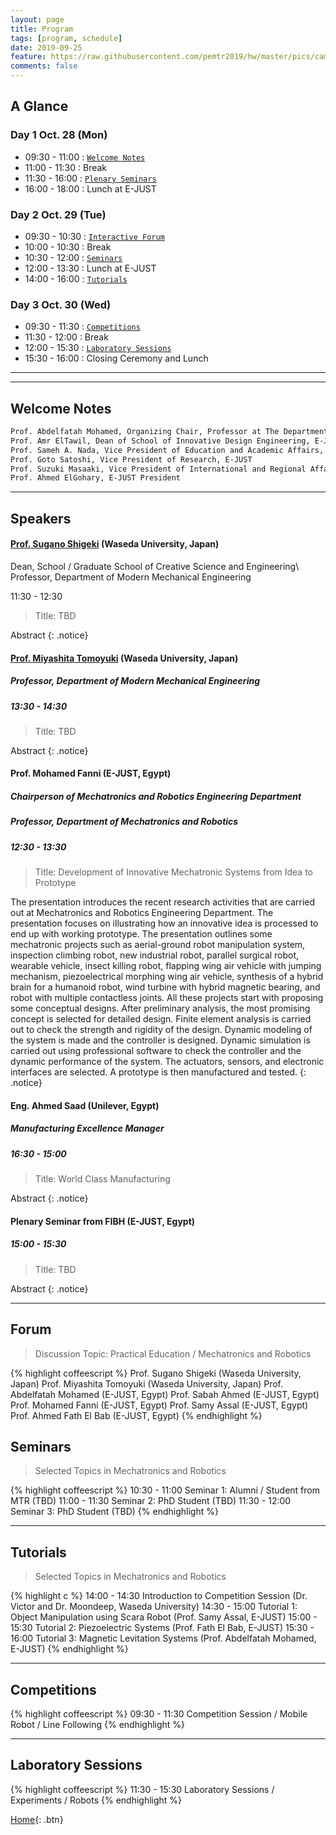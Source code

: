 ```yaml
---
layout: page
title: Program
tags: [program, schedule]
date: 2019-09-25
feature: https://raw.githubusercontent.com/pemtr2019/hw/master/pics/campushq2.jpg
comments: false
---
```


## A Glance

### Day 1 Oct. 28 (Mon)

* 09:30 - 11:00 : [`Welcome Notes`](#welcome-notes)
* 11:00 - 11:30 : Break
* 11:30 - 16:00 : [`Plenary Seminars`](#speakers)
* 16:00 - 18:00 : Lunch at E-JUST

### Day 2 Oct. 29 (Tue)

* 09:30 - 10:30 : [`Interactive Forum`](#forum)
* 10:00 - 10:30 : Break
* 10:30 - 12:00 : [`Seminars`](#seminars)
* 12:00 - 13:30 : Lunch at E-JUST
* 14:00 - 16:00 : [`Tutorials`](#tutorials)

### Day 3 Oct. 30 (Wed)

* 09:30 - 11:30 : [`Competitions`](#competitions)
* 11:30 - 12:00 : Break
* 12:00 - 15:30 : [`Laboratory Sessions`](#laboratory-sessions)
* 15:30 - 16:00 : Closing Ceremony and Lunch

---
---

## Welcome Notes

~~~ html
Prof. Abdelfatah Mohamed, Organizing Chair, Professor at The Department of Mechatronics and Robotics, E-JUST
Prof. Amr ElTawil, Dean of School of Innovative Design Engineering, E-JUST
Prof. Sameh A. Nada, Vice President of Education and Academic Affairs, E-JUST
Prof. Goto Satoshi, Vice President of Research, E-JUST
Prof. Suzuki Masaaki, Vice President of International and Regional Affairs, E-JUST
Prof. Ahmed ElGohary, E-JUST President
~~~

---

## Speakers

#### [Prof. Sugano Shigeki](http://www.sugano.mech.waseda.ac.jp/) (Waseda University, Japan)
Dean, School / Graduate School of Creative Science and Engineering\ Professor, Department of Modern Mechanical Engineering

11:30 - 12:30
> Title: TBD

Abstract
{: .notice}

#### [Prof. Miyashita Tomoyuki](http://www.miyashita.mmech.waseda.ac.jp/) (Waseda University, Japan)
##### Professor, Department of Modern Mechanical Engineering
##### 13:30 - 14:30

> Title: TBD

Abstract
{: .notice}

#### Prof. Mohamed Fanni (E-JUST, Egypt)
##### Chairperson of Mechatronics and Robotics Engineering Department
##### Professor, Department of Mechatronics and Robotics
##### 12:30 - 13:30
> Title: Development of Innovative Mechatronic Systems from Idea to Prototype

The presentation introduces the recent research activities that are carried out at Mechatronics and Robotics Engineering Department. The presentation focuses on illustrating how an innovative idea is processed to end up with working prototype. The presentation outlines some mechatronic projects such as aerial-ground robot manipulation system, inspection climbing robot, new industrial robot, parallel surgical robot, wearable vehicle, insect killing robot, flapping wing air vehicle with jumping mechanism, piezoelectrical morphing wing air vehicle, synthesis of a hybrid brain for a humanoid robot, wind turbine with hybrid  magnetic bearing, and robot with multiple contactless joints. All these projects start with proposing some conceptual designs. After preliminary analysis, the most promising concept is selected for detailed design. Finite element analysis is carried out to check the strength and rigidity of the design. Dynamic modeling of the system is made and the controller is designed. Dynamic simulation is carried out using professional software to check the controller and the dynamic performance of the system. The actuators, sensors, and electronic interfaces are selected. A prototype is then manufactured and tested.
{: .notice}


#### Eng. Ahmed Saad (Unilever, Egypt)
##### Manufacturing Excellence Manager
##### 16:30 - 15:00
> Title: World Class Manufacturing

Abstract
{: .notice}


#### Plenary Seminar from FIBH (E-JUST, Egypt)
##### 15:00 - 15:30
> Title: TBD

Abstract
{: .notice}

---


## Forum
> Discussion Topic: Practical Education / Mechatronics and Robotics

{% highlight coffeescript %}
Prof. Sugano Shigeki (Waseda University, Japan)
Prof. Miyashita Tomoyuki (Waseda University, Japan)
Prof. Abdelfatah Mohamed (E-JUST, Egypt)
Prof. Sabah Ahmed (E-JUST, Egypt)
Prof. Mohamed Fanni (E-JUST, Egypt)
Prof. Samy Assal (E-JUST, Egypt)
Prof. Ahmed Fath El Bab (E-JUST, Egypt)
{% endhighlight %}

## Seminars

> Selected Topics in Mechatronics and Robotics

{% highlight coffeescript %}
10:30 - 11:00 Seminar 1: Alumni / Student from MTR (TBD)
11:00 - 11:30 Seminar 2: PhD Student (TBD)
11:30 - 12:00 Seminar 3: PhD Student (TBD)
{% endhighlight %}

---

## Tutorials

> Selected Topics in Mechatronics and Robotics

{% highlight c %}
14:00 - 14:30 Introduction to Competition Session (Dr. Victor and Dr. Moondeep, Waseda University)
14:30 - 15:00 Tutorial 1: Object Manipulation using Scara Robot (Prof. Samy Assal, E-JUST)
15:00 - 15:30 Tutorial 2: Piezoelectric Systems (Prof. Fath El Bab, E-JUST)
15:30 - 16:00 Tutorial 3: Magnetic Levitation Systems (Prof. Abdelfatah Mohamed, E-JUST)
{% endhighlight %}

---

## Competitions

{% highlight coffeescript %}
09:30 - 11:30 Competition Session / Mobile Robot / Line Following
{% endhighlight %}

---

## Laboratory Sessions

{% highlight coffeescript %}
11:30 - 15:30 Laboratory Sessions / Experiments / Robots 
{% endhighlight %}


[Home](https://pemtr2019.github.io){: .btn}

